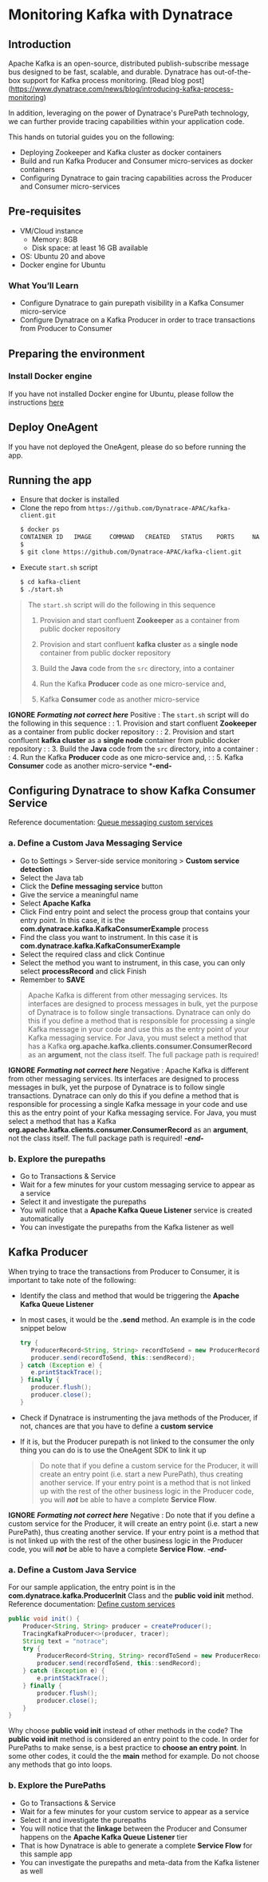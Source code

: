 # Monitoring Kafka with Dynatrace
<!-- ------------------------ -->
## Introduction

Apache Kafka is an open-source, distributed publish-subscribe message bus designed to be fast, scalable, and durable. Dynatrace has out-of-the-box support for Kafka process monitoring. [Read blog post] (https://www.dynatrace.com/news/blog/introducing-kafka-process-monitoring)

In addition, leveraging on the power of Dynatrace's PurePath technology, we can further provide tracing capabilities within your application code.

This hands on tutorial guides you on the following:
- Deploying Zookeeper and Kafka cluster as docker containers
- Build and run Kafka Producer and Consumer micro-services as docker containers
- Configuring Dynatrace to gain tracing capabilities across the Producer and Consumer micro-services

## Pre-requisites
- VM/Cloud instance
  - Memory: 8GB
  - Disk space: at least 16 GB available 
- OS: Ubuntu 20 and above
- Docker engine for Ubuntu

### What You’ll Learn 
- Configure Dynatrace to gain purepath visibility in a Kafka Consumer micro-service
- Configure Dynatrace on a Kafka Producer in order to trace transactions from Producer to Consumer 

<!-- ------------------------ -->
## Preparing the environment

### Install Docker engine
If you have not installed Docker engine for Ubuntu, please follow the instructions [here](https://docs.docker.com/engine/install/ubuntu/)

## Deploy OneAgent
If you have not deployed the OneAgent, please do so before running the app.

<!-- ------------------------ -->
## Running the app
- Ensure that docker is installed
- Clone the repo from `https://github.com/Dynatrace-APAC/kafka-client.git`
  ```bash
  $ docker ps
  CONTAINER ID   IMAGE     COMMAND   CREATED   STATUS    PORTS     NAMES
  $
  $ git clone https://github.com/Dynatrace-APAC/kafka-client.git  
  ```
- Execute `start.sh` script
  ```bash
  $ cd kafka-client
  $ ./start.sh  
  ```

> The `start.sh` script will do the following in this sequence
>
> 1. Provision and start confluent **Zookeeper** as a container from public docker repository
>
> 2. Provision and start confluent **kafka cluster** as a **single node** container from public docker repository
>
> 3. Build the **Java** code from the `src` directory, into a container
>
> 4. Run the Kafka **Producer** code as one micro-service and,
>
> 5. Kafka **Consumer** code as another micro-service

**IGNORE**
***Formating not correct here***
Positive
: The `start.sh` script will do the following in this sequence
:
: 1. Provision and start confluent **Zookeeper** as a container from public docker repository
:
: 2. Provision and start confluent **kafka cluster** as a **single node** container from public docker repository
:
: 3. Build the **Java** code from the `src` directory, into a container
:
: 4. Run the Kafka **Producer** code as one micro-service and,
:
: 5. Kafka **Consumer** code as another micro-service
***-end-**

<!-- ------------------------ -->
## Configuring Dynatrace to show Kafka Consumer Service
Reference documentation: [Queue messaging custom services](https://www.dynatrace.com/support/help/how-to-use-dynatrace/transactions-and-services/custom-services/define-messaging-services/)

### a. Define a Custom Java Messaging Service
- Go to Settings > Server-side service monitoring > **Custom service detection**
- Select the Java tab
- Click the **Define messaging service** button
- Give the service a meaningful name
- Select **Apache Kafka**
- Click Find entry point and select the process group that contains your entry point. In this case, it is the **com.dynatrace.kafka.KafkaConsumerExample** process
- Find the class you want to instrument. In this case it is **com.dynatrace.kafka.KafkaConsumerExample**
- Select the required class and click Continue
- Select the method you want to instrument, in this case, you can only select **processRecord** and click Finish
- Remember to **SAVE**

> Apache Kafka is different from other messaging services. Its interfaces are designed to process messages in bulk, yet the purpose of Dynatrace is to follow single transactions. Dynatrace can only do this if you define a method that is responsible for processing a single Kafka message in your code and use this as the entry point of your Kafka messaging service. For Java, you must select a method that has a Kafka **org.apache.kafka.clients.consumer.ConsumerRecord** as an **argument**, not the class itself. The full package path is required!

**IGNORE**
***Formating not correct here***
Negative
: Apache Kafka is different from other messaging services. Its interfaces are designed to process messages in bulk, yet the purpose of Dynatrace is to follow single transactions. Dynatrace can only do this if you define a method that is responsible for processing a single Kafka message in your code and use this as the entry point of your Kafka messaging service. For Java, you must select a method that has a Kafka **org.apache.kafka.clients.consumer.ConsumerRecord** as an **argument**, not the class itself. The full package path is required!
***-end-***

### b. Explore the purepaths
- Go to Transactions & Service
- Wait for a few minutes for your custom messaging service to appear as a service
- Select it and investigate the purepaths
- You will notice that a **Apache Kafka Queue Listener** service is created automatically
- You can investigate the purepaths from the Kafka listener as well

<!-- ------------------------ -->
## Kafka Producer
When trying to trace the transactions from Producer to Consumer, it is important to take note of the following:
- Identify the class and method that would be triggering the **Apache Kafka Queue Listener**
- In most cases, it would be the **.send** method. An example is in the code snippet below
  ```java
  try {
     ProducerRecord<String, String> recordToSend = new ProducerRecord<>(TOPIC_NAME, null, text);
     producer.send(recordToSend, this::sendRecord);
  } catch (Exception e) {
     e.printStackTrace();
  } finally {
     producer.flush();
     producer.close();
  }
  ```

- Check if Dynatrace is instrumenting the java methods of the Producer, if not, chances are that you have to define a **custom service**
- If it is, but the Producer purepath is not linked to the consumer the only thing you can do is to use the OneAgent SDK to link it up
  > Do note that if you define a custom service for the Producer, it will create an entry point (i.e. start a new PurePath), thus creating another service. If your entry point is a method that is not linked up with the rest of the other business logic in the Producer code, you will ***not*** be able to have a complete **Service Flow**.

**IGNORE**
***Formating not correct here***
Negative
: Do note that if you define a custom service for the Producer, it will create an entry point (i.e. start a new PurePath), thus creating another service. If your entry point is a method that is not linked up with the rest of the other business logic in the Producer code, you will ***not*** be able to have a complete **Service Flow**.
***-end-***

### a. Define a Custom Java Service
For our sample application, the entry point is in the **com.dynatrace.kafka.ProducerInit** Class and the **public void init** method. Reference documentation: [Define custom services](https://www.dynatrace.com/support/help/how-to-use-dynatrace/transactions-and-services/custom-services/)

```java
public void init() {
    Producer<String, String> producer = createProducer();
    TracingKafkaProducer<>(producer, tracer);
    String text = "notrace";
    try {
        ProducerRecord<String, String> recordToSend = new ProducerRecord<>(TOPIC_NAME, null, text);
        producer.send(recordToSend, this::sendRecord);
    } catch (Exception e) {
        e.printStackTrace();
    } finally {
        producer.flush();
        producer.close();
    }
}
```

Why choose **public void init** instead of other methods in the code? The **public void init** method is considered an entry point to the code. In order for PurePaths to make sense, is a best practice to **choose an entry point**. In some other codes, it could the the **main** method for example. Do not choose any methods that go into loops.

### b. Explore the PurePaths
- Go to Transactions & Service
- Wait for a few minutes for your custom service to appear as a service
- Select it and investigate the purepaths
- You will notice that the **linkage** between the Producer and Consumer happens on the **Apache Kafka Queue Listener** tier
- That is how Dynatrace is able to generate a complete **Service Flow** for this sample app
- You can investigate the purepaths and meta-data from the Kafka listener as well